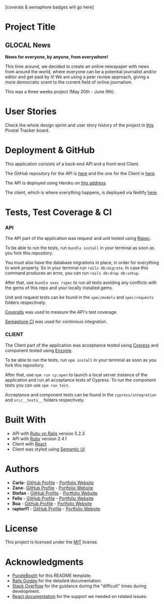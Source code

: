 [coverals & semaphore badges will go here]

# Project Title

## **GLOCAL News**
**News for everyone, by anyone, from everywhere!**

This time around, we decided to create an online newspaper with news from around the world, where everyone can be a potential journalist and/or editor and get paid by it! We are using a peer review approach, giving a more democratic scent to the current field of online journalism.

This was a three weeks project (May 20th - June 9th).

# User Stories

Check the whole design sprint and user story history of the project in [this](https://www.pivotaltracker.com/n/projects/2349666) Pivotal Tracker board.

# Deployment & GitHub

This application consists of a back-end API and a front-end Client.

The GitHub repository for the API is [here](https://github.com/CraftAcademy/Glocal_news-API) and the one for the Client is [here](https://github.com/CraftAcademy/Glocal_news-Client).

The API is deployed using Heroku on [this address](https://glocal-news.herokuapp.com/).

The client, which is where everything happens, is deployed via Netlify [here](https://glocal-news.netlify.com/).

# Tests, Test Coverage & CI

### API
The API part of the application was request and unit tested using [Rspec](https://rspec.info/).

To be able to run the tests, run `bundle install` in your terminal as soon as you fork this repository.

You must also have the database migrations in place, in order for everything to work properly. So in your terminal run `rails db:migrate`. In case this command produces an error, you can run `rails db:drop db:setup`.

After that, use `bundle exec rspec` to run all tests avoiding any conflicts with the gems of this repo and your locally installed gems.

Unit and request tests can be found in the `spec/models` and `spec/requests` folders respectively.

[Coveralls](https://coveralls.io/) was used to measure the API's test coverage.

[Semaphore CI](https://semaphoreci.com/) was used for continious integration.

### CLIENT
The Client part of the application was acceptance tested using [Cypress](https://www.cypress.io/) and component tested using [Enzyme](https://github.com/airbnb/enzyme).

To be able to run the tests, run `npm install` in your terminal as soon as you fork this repository.

After that, use `npm run cy:open` to launch a local server instance of the application and run all acceptance tests of Cypress. To run the component tests you can use `npm run test`.

Acceptance and component tests can be found in the `cypress/integration` and `src/__tests__` folders respectively.

# Built With

* API with [Ruby on Rails](https://rubyonrails.org/) version 5.2.3
* API with [Ruby](https://www.ruby-lang.org/en/) version 2.4.1
* Client with [React](https://reactjs.org/)
* Client was styled using [Semantic UI](https://react.semantic-ui.com/)

# Authors

* **Carla**- [GitHub Profile](https://github.com/Carrosen) - [Portfolio Website](https://portfolio-carla-rosen.netlify.com/)
* **Zane**- [GitHub Profile](https://github.com/zanenkn) - [Portfolio Website](https://zanenkn.netlify.com/)
* **Stefan** - [GitHub Profile](https://github.com/stefankarlberg) - [Portfolio Website](https://mystifying-einstein-390384.netlify.com/)
* **Felix** - [GitHub Profile](https://github.com/leiter007) - [Portfolio Website](https://felix-react-portfolio.netlify.com/)
* **Boa** - [GitHub Profile](https://github.com/SnailCoder1) - [Portfolio Website](https://boamatule.netlify.com/)
* **raptorf1** - [GitHub Profile](https://github.com/raptorf1) - [Portfolio Website](https://gtomaras-portfolio.netlify.com/)

# License

This project is licensed under the [MIT](https://opensource.org/licenses/MIT) license.

# Acknowledgments

* [PurpleBooth](https://github.com/PurpleBooth) for this README template.
* [Rails Guides](https://guides.rubyonrails.org/index.html) for the detailed documentation.
* [Stack Overflow](https://stackoverflow.com/) for the guidance during the "difficult" times during development.
* [React documentation](https://reactjs.org/docs/getting-started.html) for the support we needed on related issues.
